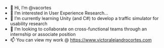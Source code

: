 - 👋 Hi, I’m @vacortes
- 👀 I’m interested in User Experience Research...
- 🌱 I’m currently learning Unity (and C#) to develop a traffic simulator for usability research
- 💞️ I’m looking to collaborate on cross-functional teams through an internship or associate position
- 📫 You can view my work @ https://www.victoralejandrocortes.com
